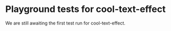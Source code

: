# Playground tests for cool-text-effect
We are still awaiting the first test run for cool-text-effect.
